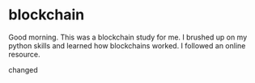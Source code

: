 # blockchain
  
Good morning.  This was a blockchain study for me.  I brushed up on my python skills and learned how blockchains worked.  I followed an online resource.  

changed

